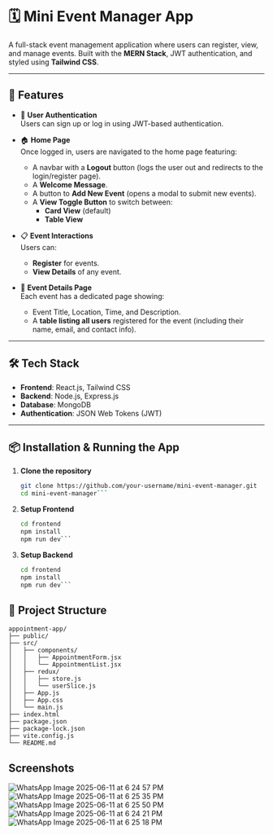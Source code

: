# 🗓️ Mini Event Manager App

A full-stack event management application where users can register, view, and manage events. Built with the **MERN Stack**, JWT authentication, and styled using **Tailwind CSS**.

---

## 🚀 Features

- 🔐 **User Authentication**  
  Users can sign up or log in using JWT-based authentication.

- 🏠 **Home Page**  
  Once logged in, users are navigated to the home page featuring:
  - A navbar with a **Logout** button (logs the user out and redirects to the login/register page).
  - A **Welcome Message**.
  - A button to **Add New Event** (opens a modal to submit new events).
  - A **View Toggle Button** to switch between:
    - **Card View** (default)
    - **Table View**

- 📋 **Event Interactions**  
  Users can:
  - **Register** for events.
  - **View Details** of any event.

- 📄 **Event Details Page**  
  Each event has a dedicated page showing:
  - Event Title, Location, Time, and Description.
  - A **table listing all users** registered for the event (including their name, email, and contact info).

---

## 🛠 Tech Stack

- **Frontend**: React.js, Tailwind CSS
- **Backend**: Node.js, Express.js
- **Database**: MongoDB
- **Authentication**: JSON Web Tokens (JWT)

---

## 📦 Installation & Running the App

1. **Clone the repository**
   ```bash
   git clone https://github.com/your-username/mini-event-manager.git
   cd mini-event-manager```
2. **Setup Frontend**
   ```bash
   cd frontend
   npm install
   npm run dev```
3. **Setup Backend**
   ```bash
   cd frontend
   npm install
   npm run dev```

## 📁 Project Structure

```plaintext
appointment-app/
├── public/
├── src/
│   ├── components/
│   │   ├── AppointmentForm.jsx
│   │   └── AppointmentList.jsx
│   ├── redux/
│   │   ├── store.js
│   │   └── userSlice.js
│   ├── App.js
│   ├── App.css
│   └── main.js
├── index.html
├── package.json
├── package-lock.json
├── vite.config.js
└── README.md
 ```

## Screenshots
![WhatsApp Image 2025-06-11 at 6 24 57 PM](https://github.com/user-attachments/assets/ce43c519-6260-47c5-8211-4044f4d465ce)
![WhatsApp Image 2025-06-11 at 6 25 35 PM](https://github.com/user-attachments/assets/bcc90c3e-759e-492a-957c-e2a275e2c9f1)
![WhatsApp Image 2025-06-11 at 6 25 50 PM](https://github.com/user-attachments/assets/806b978a-3866-4250-8ab8-7b3bf8c2acb1)
![WhatsApp Image 2025-06-11 at 6 24 21 PM](https://github.com/user-attachments/assets/be803e14-bab8-4742-b59f-d08ebc347530)
![WhatsApp Image 2025-06-11 at 6 25 18 PM](https://github.com/user-attachments/assets/7af92d18-379d-4579-b724-fee5e7ea40a9)
